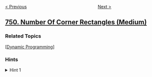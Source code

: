 <!--|This file generated by command(leetcode description); DO NOT EDIT.    |-->
<!--+----------------------------------------------------------------------+-->
<!--|@author    openset <openset.wang@gmail.com>                           |-->
<!--|@link      https://github.com/openset                                 |-->
<!--|@home      https://github.com/tonymontaro/leetcode-hints                        |-->
<!--+----------------------------------------------------------------------+-->

[< Previous](https://github.com/tonymontaro/leetcode-hints/tree/master/problems/contain-virus "Contain Virus")
　　　　　　　　　　　　　　　　
[Next >](https://github.com/tonymontaro/leetcode-hints/tree/master/problems/ip-to-cidr "IP to CIDR")

## [750. Number Of Corner Rectangles (Medium)](https://leetcode.com/problems/number-of-corner-rectangles "角矩形的数量")



### Related Topics
  [[Dynamic Programming](https://github.com/tonymontaro/leetcode-hints/tree/master/tag/dynamic-programming/README.md)]

### Hints
<details>
<summary>Hint 1</summary>
For each pair of 1s in the new row (say at `new_row[i]` and `new_row[j]`), we could create more rectangles where that pair forms the base.  The number of new rectangles is the number of times some previous row had `row[i] = row[j] = 1`.
</details>
